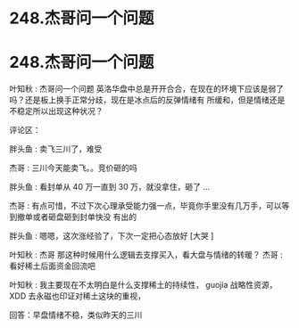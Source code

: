 # 248.杰哥问一个问题

# 248.杰哥问一个问题

叶知秋 : 杰哥问一个问题 英洛华盘中总是开开合合，在现在的环境下应该是弱了 吗？还是板上换手正常分歧，现在是冰点后的反弹情绪有 所缓和，但是情绪还是不稳定所以出现这种状况？

评论区：

胖头鱼 : 卖飞三川了，难受

杰哥 : 三川今天能卖飞。。竞价砸的吗

胖头鱼 : 看封单从 40 万一直到 30 万，就没拿住，砸了 …

杰哥 : 有点可惜，不过下次心理承受能力强一点，毕竟你手里没有几万手，可以等到撤单或者砸盘砸到封单快没 有出的

胖头鱼 : 嗯嗯，这次涨经验了，下次一定把心态放好 [大哭 ]

叶知秋 : 杰哥 那这种时候用什么逻辑去支撑买入，看大盘与情绪的转暖？ 杰哥 : 看好稀土后面资金回流吧

叶知秋 : 我主要现在不太明白是什么支撑稀土的持续性， guojia 战略性资源， XDD 去永磁也印证对稀土这块的重视，

回答：早盘情绪不稳，类似昨天的三川